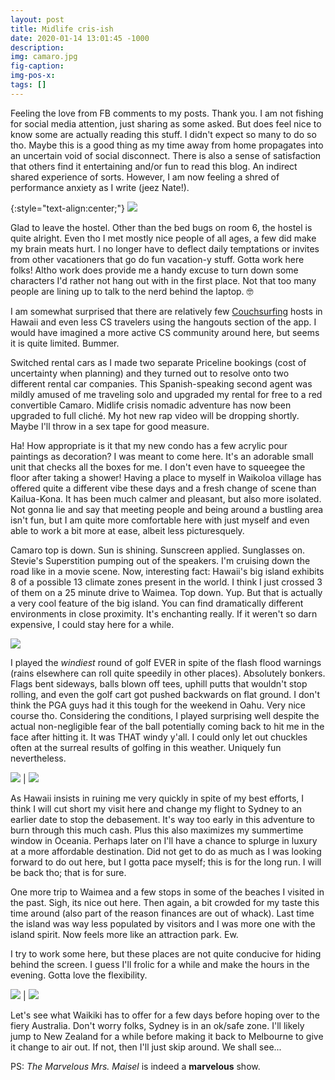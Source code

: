 ```yaml
---
layout: post
title: Midlife cris-ish
date: 2020-01-14 13:01:45 -1000
description:
img: camaro.jpg
fig-caption:
img-pos-x:
tags: []
---
```

Feeling the love from FB comments to my posts. Thank you. I am not fishing for social media attention, just sharing as some asked. But does feel nice to know some are actually reading this stuff. I didn't expect so many to do so tho. Maybe this is a good thing as my time away from home propagates into an uncertain void of social disconnect. There is also a sense of satisfaction that others find it entertaining and/or fun to read this blog. An indirect shared experience of sorts. However, I am now feeling a shred of performance anxiety as I write (jeez Nate!).

{:style="text-align:center;"}
![]({{site.baseimgurl}}/perfect-post.png)

Glad to leave the hostel. Other than the bed bugs on room 6, the hostel is quite alright. Even tho I met mostly nice people of all ages, a few did make my brain meats hurt. I no longer have to deflect daily temptations or invites from other vacationers that go do fun vacation-y stuff. Gotta work here folks! Altho work does provide me a handy excuse to turn down some characters I'd rather not hang out with in the first place. Not that too many people are lining up to talk to the nerd behind the laptop. 🤓

I am somewhat surprised that there are relatively few [Couchsurfing](https://www.couchsurfing.com) hosts in Hawaii and even less CS travelers using the hangouts section of the app. I would have imagined a more active CS community around here, but seems it is quite limited. Bummer.

Switched rental cars as I made two separate Priceline bookings (cost of uncertainty when planning) and they turned out to resolve onto two different rental car companies. This Spanish-speaking second agent was mildly amused of me traveling solo and upgraded my rental for free to a red convertible Camaro. Midlife crisis nomadic adventure has now been upgraded to full cliché. My hot new rap video will be dropping shortly. Maybe I'll throw in a sex tape for good measure.

Ha! How appropriate is it that my new condo has a few acrylic pour paintings as decoration? I was meant to come here. It's an adorable small unit that checks all the boxes for me. I don't even have to squeegee the floor after taking a shower! Having a place to myself in Waikoloa village has offered quite a different vibe these days and a fresh change of scene than Kailua-Kona. It has been much calmer and pleasant, but also more isolated. Not gonna lie and say that meeting people and being around a bustling area isn't fun, but I am quite more comfortable here with just myself and even able to work a bit more at ease, albeit less picturesquely.

Camaro top is down. Sun is shining. Sunscreen applied. Sunglasses on. Stevie's Superstition pumping out of the speakers. I'm cruising down the road like in a movie scene. Now, interesting fact: Hawaii's big island exhibits 8 of a possible 13 climate zones present in the world. I think I just crossed 3 of them on a 25 minute drive to Waimea. Top down. Yup. But that is actually a very cool feature of the big island. You can find dramatically different environments in close proximity. It's enchanting really. If it weren't so darn expensive, I could stay here for a while.

![]({{site.baseimgurl}}/road-to-waimea.jpg)

I played the _windiest_ round of golf EVER in spite of the flash flood warnings (rains elsewhere can roll quite speedily in other places). Absolutely bonkers. Flags bent sideways, balls blown off tees, uphill putts that wouldn't stop rolling, and even the golf cart got pushed backwards on flat ground. I don't think the PGA guys had it this tough for the weekend in Oahu. Very nice course tho. Considering the conditions, I played surprising well despite the actual non-negligible fear of the ball potentially coming back to hit me in the face after hitting it. It was THAT windy y'all. I could only let out chuckles often at the surreal results of golfing in this weather. Uniquely fun nevertheless.

![]({{site.baseimgurl}}/waikoloa-golf.jpg) | ![]({{site.baseimgurl}}/waikoloa-rainbow.jpg)

As Hawaii insists in ruining me very quickly in spite of my best efforts, I think I will cut short my visit here and change my flight to Sydney to an earlier date to stop the debasement. It's way too early in this adventure to burn through this much cash. Plus this also maximizes my summertime window in Oceania. Perhaps later on I'll have a chance to splurge in luxury at a more affordable destination. Did not get to do as much as I was looking forward to do out here, but I gotta pace myself; this is for the long run. I will be back tho; that is for sure.

One more trip to Waimea and a few stops in some of the beaches I visited in the past. Sigh, its nice out here. Then again, a bit crowded for my taste this time around (also part of the reason finances are out of whack). Last time the island was way less populated by visitors and I was more one with the island spirit. Now feels more like an attraction park. Ew.

I try to work some here, but these places are not quite conducive for hiding behind the screen. I guess I'll frolic for a while and make the hours in the evening. Gotta love the flexibility.

![]({{site.baseimgurl}}/hapuna.jpg) | ![]({{site.baseimgurl}}/beach-69.jpg)

Let's see what Waikiki has to offer for a few days before hoping over to the fiery Australia. Don't worry folks, Sydney is in an ok/safe zone. I'll likely jump to New Zealand for a while before making it back to Melbourne to give it change to air out. If not, then I'll just skip around. We shall see...

PS: _The Marvelous Mrs. Maisel_ is indeed a **marvelous** show.
